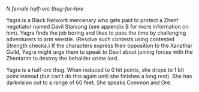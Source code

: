 *N female half-orc thug-for-hire*

Yagra is a Black Network mercenary who gets paid to protect a Zhent negotiator named Davil Starsong (see appendix B for more information on him). Yagra finds the job boring and likes to pass the time by challenging adventurers to arm wrestle. (Resolve such contests using contested Strength checks.) If the characters express their opposition to the Xanathar Guild, Yagra might urge them to speak to Davil about joining forces with the Zhentarim to destroy the beholder crime lord. 

Yagra is a half-orc thug. When reduced to 0 hit points, she drops to 1 bit point instead (but can't do this again until she finishes a long rest). She has darkvision out to a range of 60 feet. She speaks Common and Ore.